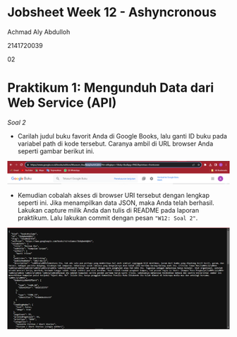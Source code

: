 # Jobsheet Week 12 - Ashyncronous

Achmad Aly Abdulloh

2141720039

02

# Praktikum 1: Mengunduh Data dari Web Service (API)

*Soal 2*
- Carilah judul buku favorit Anda di Google Books, lalu ganti ID buku pada variabel path di kode tersebut. Caranya ambil di URL browser Anda seperti gambar berikut ini.

<img src="../books/docs/P1-L4.png"></img>

- Kemudian cobalah akses di browser URI tersebut dengan lengkap seperti ini. Jika menampilkan data JSON, maka Anda telah berhasil. Lakukan capture milik Anda dan tulis di README pada laporan praktikum. Lalu lakukan commit dengan pesan `"W12: Soal 2"`.

<img src="../books/docs/P1-L4-2.png"></img>



